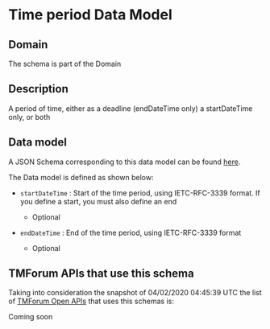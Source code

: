 # Time period Data Model

## Domain

The  schema is part of the  Domain

## Description

A period of time, either as a deadline (endDateTime only) a startDateTime only, or both

## Data model

A JSON Schema corresponding to this data model can be found
[here](https://github.com/tmforum-rand/schemas/blob/candidates/Common/TimePeriod.schema.json).

The Data model is defined as shown below:
- `startDateTime` : Start of the time period, using IETC-RFC-3339 format. If you define a start, you must also define an end

  - Optional

- `endDateTime` : End of the time period, using IETC-RFC-3339 format

  - Optional





## TMForum APIs that use this schema

Taking into consideration the snapshot of 04/02/2020 04:45:39 UTC the list of [TMForum Open APIs](https://www.tmforum.org/open-apis/) that uses this schemas is:

Coming soon